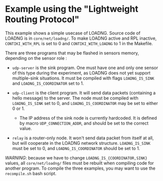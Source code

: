 # Example using the "Lightweight Routing Protocol"

This example shows a simple usecase of LOADNG. Source code of LOADNG is in
`core/net/loadng/`. To make LOADNG active and RPL inactive, `CONTIKI_WITH_RPL`
is set to 0 and `CONTIKI_WITH_LOADNG` to 1 in the Makefile.

There are three programs that may be flashed in sensors memory, depending on
the sensor role :

* `udp-server` is the sink program. One must have one and only one sensor of
  this type during the experiment, as LOADNG does not yet support multiple-sink
  situations. It must be compiled with flags `LOADNG_IS_SINK` and
  `LOADNG_IS_COORDINATOR` set to 1.

* `udp-client` is the client program. It will send data packets (containing a
  hello message) to the server. The node must be compiled with `LOADNG_IS_SINK`
  set to 0, and `LOADNG_IS_COORDINATOR` may be set to either 0 or 1.

  * The IP address of the sink node is currently hardcoded. It is defined by
    macro `UDP_CONNECTION_ADDR`, and should be set to the correct value.

* `relay` is a router-only node. It won't send data packet from itself at all,
  but will cooperate in the LOADNG network structure. `LOADNG_IS_SINK` must be
  set to 0, and `LOADNG_IS_COORDINATOR` should be set to 1.

*WARNING*: because we have to change `LOADNG_IS_{COORDINATOR,SINK}` values, all
`core/net/loadng/` files must be rebuilt when compiling code for another
program. To compile the three examples, you may want to use the `recompile.sh`
bash script.
